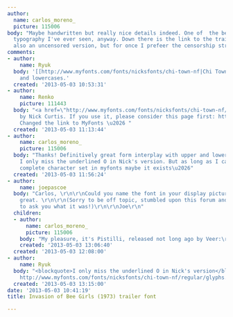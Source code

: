 ```yaml
---
author:
  name: carlos_moreno_
  picture: 115006
body: "Maybe handwritten but really nice details indeed. One of  the best uses of
  typography I've ever seen, anyway. Down there is the link to the trailer. There's
  also an uncensored version, but for once I prefeer the censorship strips\r\n\r\nhttp://youtu.be/73PI8egxMJI"
comments:
- author:
    name: Ryuk
  body: '[[http://www.myfonts.com/fonts/nicksfonts/chi-town-nf|Chi Town]] mixing upper
    and lowercases.'
  created: '2013-05-03 10:53:31'
- author:
    name: Renko
    picture: 111443
  body: "<a href=\"http://www.myfonts.com/fonts/nicksfonts/chi-town-nf/\">Chi-Town</a>
    by Nick Curtis. If you use it, please consider this page first: http://www.nicksfonts.com\r\n\r\nEdit:
    Changed the link to MyFonts \u2026 "
  created: '2013-05-03 11:13:44'
- author:
    name: carlos_moreno_
    picture: 115006
  body: "Thanks! Definitively great form interplay with upper and lowercase\u2026
    I only miss the underlined O in Nick's version. But as long as I can't see the
    complete character set in myfonts maybe it exists\u2026"
  created: '2013-05-03 11:56:24'
- author:
    name: joepascoe
  body: "Carlos, \r\n\r\nCould you name the font in your display picture for me? Its
    great. \r\n\r\n(Sorry to be off topic, stumbled upon this forum and had to register
    to ask you what it was!)\r\n\r\nJoe\r\n"
  children:
  - author:
      name: carlos_moreno_
      picture: 115006
    body: "My pleasure, it's Pistilli, released not long ago by Veer:\r\n\r\nhttp://typophile.com/node/56990"
    created: '2013-05-03 13:06:40'
  created: '2013-05-03 12:08:00'
- author:
    name: Ryuk
  body: "<blockquote>I only miss the underlined O in Nick's version</blockquote>\r\n/\xA7:
    http://www.myfonts.com/fonts/nicksfonts/chi-town-nf/regular/glyphs.html#glyphs/394625/165"
  created: '2013-05-03 13:15:00'
date: '2013-05-03 10:41:19'
title: Invasion of Bee Girls (1973) trailer font

---
```

